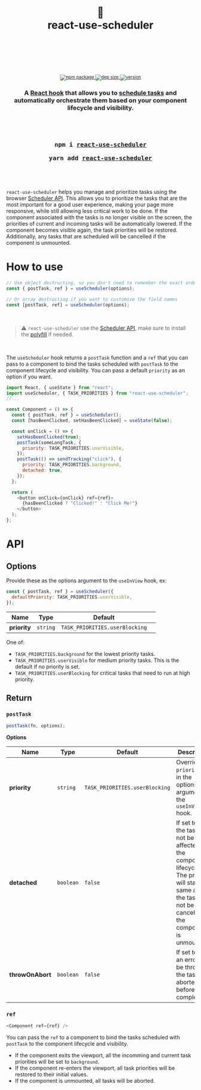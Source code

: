 <div align="center">
  <h1>
    <br/>
    <br/>
    🧵
    <br />
    react-use-scheduler
    <br />
    <br />
    <br />
  </h1>
  <sup>
    <br />
    <br />
    <a href="https://www.npmjs.com/package/react-use-scheduler">
       <img src="https://img.shields.io/github/actions/workflow/status/valcol/react-use-scheduler/main.yml" alt="npm package" />
    </a>
    <a href="https://www.npmjs.com/package/react-use-scheduler">
       <img src="https://img.shields.io/bundlephobia/minzip/react-use-scheduler" alt="dep size" />
    </a>
    <a href="https://www.npmjs.com/package/react-use-scheduler">
      <img src="https://img.shields.io/npm/v/react-use-scheduler" alt="version" />
    </a>
    <br />
  </sup>
   <h3>A <a href="https://reactjs.org/docs/hooks-intro.html">React hook</a> that allows you to <a href="https://web.dev/optimize-long-tasks/#a-dedicated-scheduler-api">schedule tasks</a> and automatically orchestrate them based on your component lifecycle and visibility.<h3>
  <br />
  <br />
  <pre>npm i <a href="https://www.npmjs.com/package/react-use-scheduler">react-use-scheduler</a></pre>
  <pre>yarn add <a href="https://www.npmjs.com/package/react-use-scheduler">react-use-scheduler</a></pre>
  <br />
  <br />
</div>

`react-use-scheduler` helps you manage and prioritize tasks using the browser [Scheduler API](https://developer.mozilla.org/en-US/docs/Web/API/Scheduler). This allows you to prioritize the tasks that are the most important for a good user experience, making your page more responsive, while still allowing less critical work to be done. If the component associated with the tasks is no longer visible on the screen, the priorities of current and incoming tasks will be automatically lowered. If the component becomes visible again, the task priorities will be restored. Additionally, any tasks that are scheduled will be cancelled if the component is unmounted.

# How to use

```js
// Use object destructing, so you don't need to remember the exact order
const { postTask, ref } = useScheduler(options);

// Or array destructing if you want to customize the field names
const [postTask, ref] = useScheduler(options);
```

<br />

> **⚠️** `react-use-scheduler` use the [Scheduler API](https://developer.mozilla.org/en-US/docs/Web/API/Scheduler),
> make sure to install the [polyfill](https://github.com/GoogleChromeLabs/scheduler-polyfill) if needed.

<br />

The `useScheduler` hook returns a `postTask` function and a `ref` that you can pass to a component to bind the tasks scheduled with `postTask` to the component lifecycle and visibility. You can pass a default `priority` as an option if you want.

```js
import React, { useState } from "react";
import useScheduler, { TASK_PRIORITIES } from "react-use-scheduler";
//...

const Component = () => {
  const { postTask, ref } = useScheduler();
  const [hasBeenClicked, setHasBeenClicked] = useState(false);

  const onClick = () => {
    setHasBeenClicked(true);
    postTask(someLongTask, {
      priority: TASK_PRIORITIES.userVisible,
    });
    postTask(() => sendTracking("click"), {
      priority: TASK_PRIORITIES.background,
      detached: true,
    });
  };

  return (
    <button onClick={onClick} ref={ref}>
      {hasBeenClicked ? "Clicked!" : "Click Me!"}
    </button>
  );
};
```

# API

## Options

Provide these as the options argument to the `useInView` hook, ex:

```js
const { postTask, ref } = useScheduler({
  defaultPriority: TASK_PRIORITIES.userVisible,
});
```

| Name         | Type     | Default                        |     |
| ------------ | -------- | ------------------------------ | --- |
| **priority** | `string` | `TASK_PRIORITIES.userBlocking` |

One of:

- `TASK_PRIORITIES.background` for the lowest priority tasks.
- `TASK_PRIORITIES.userVisible` for medium priority tasks. This is the default if no priority is set.
- `TASK_PRIORITIES.userBlocking` for critical tasks that need to run at high priority.

## Return

### `postTask`

```js
postTask(fn, options);
```

**Options**

| Name             | Type      | Default                        | Description                                                                                                                                                                     |
| ---------------- | --------- | ------------------------------ | ------------------------------------------------------------------------------------------------------------------------------------------------------------------------------- |
| **priority**     | `string`  | `TASK_PRIORITIES.userBlocking` | Override the `priority` set in the options argument to the `useInView` hook.                                                                                                    |
| **detached**     | `boolean` | `false`                        | If set to `true`, the task will not be affected by the component's lifecycle. The priority will stay the same and the task will not be cancelled if the component is unmounted. |
| **throwOnAbort** | `boolean` | `false`                        | If set to `true` an error will be throw if the task is aborted before completion                                                                                                |

### `ref`

```js
<Component ref={ref} />
```

You can pass the `ref` to a component to bind the tasks scheduled with `postTask` to the component lifecycle and visibility.

- If the component exits the viewport, all the incomming and current task priorities will be set to `background`.
- If the component re-enters the viewport, all task priorities will be restored to their initial values.
- If the component is unmounted, all tasks will be aborted.
